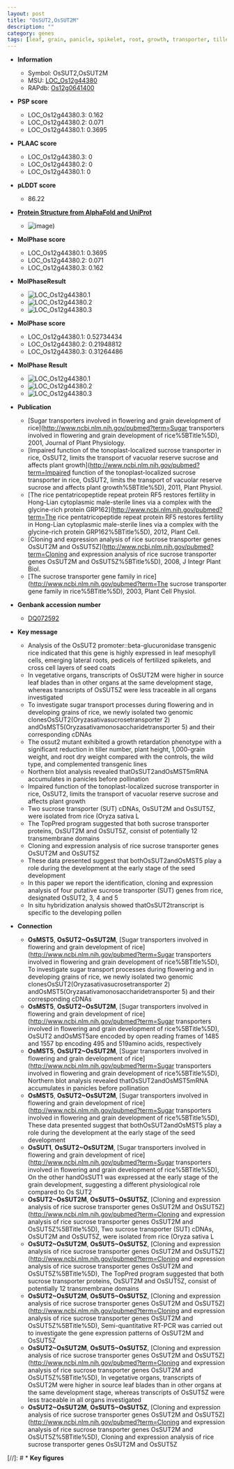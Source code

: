 ```yaml
---
layout: post
title: "OsSUT2,OsSUT2M"
description: ""
category: genes
tags: [leaf, grain, panicle, spikelet, root, growth, transporter, tiller, seed, vegetative, flower, tiller number, lateral root, grain weight, seed development, height, pollen]
---
```


* **Information**  
    + Symbol: OsSUT2,OsSUT2M  
    + MSU: [LOC_Os12g44380](http://rice.plantbiology.msu.edu/cgi-bin/ORF_infopage.cgi?orf=LOC_Os12g44380)  
    + RAPdb: [Os12g0641400](http://rapdb.dna.affrc.go.jp/viewer/gbrowse_details/irgsp1?name=Os12g0641400)  

* **PSP score**  
    + LOC_Os12g44380.3: 0.162 
    + LOC_Os12g44380.2: 0.071 
    + LOC_Os12g44380.1: 0.3695 

* **PLAAC score**  
    + LOC_Os12g44380.3: 0 
    + LOC_Os12g44380.2: 0 
    + LOC_Os12g44380.1: 0 

* **pLDDT score**
    + 86.22

* **[Protein Structure from AlphaFold and UniProt](https://www.uniprot.org/uniprotkb/Q0ILJ3/entry#structure)**
    + ![image](https://ricepsp.github.io/images/Q0/AF-Q0ILJ3-F1.png))

* **MolPhase score**
    + LOC_Os12g44380.1: 0.3695
    + LOC_Os12g44380.2: 0.071
    + LOC_Os12g44380.3: 0.162

* **MolPhaseResult**
    + ![LOC_Os12g44380.1](https://ricepsp.github.io/pictures/LOC_Os12g/LOC_Os12g44380.1.png)
    + ![LOC_Os12g44380.2](https://ricepsp.github.io/pictures/LOC_Os12g/LOC_Os12g44380.2.png)
    + ![LOC_Os12g44380.3](https://ricepsp.github.io/pictures/LOC_Os12g/LOC_Os12g44380.3.png)

* **MolPhase score**
    + LOC_Os12g44380.1: 0.52734434
    + LOC_Os12g44380.2: 0.21948812
    + LOC_Os12g44380.3: 0.31264486

* **MolPhase Result**
    + ![LOC_Os12g44380.1](https://304243504.github.io/Pictures/LOC_Os12g/LOC_Os12g44380.1.png)
    + ![LOC_Os12g44380.2](https://304243504.github.io/Pictures/LOC_Os12g/LOC_Os12g44380.2.png)
    + ![LOC_Os12g44380.3](https://304243504.github.io/Pictures/LOC_Os12g/LOC_Os12g44380.3.png)

* **Publication**  
    + [Sugar transporters involved in flowering and grain development of rice](http://www.ncbi.nlm.nih.gov/pubmed?term=Sugar transporters involved in flowering and grain development of rice%5BTitle%5D), 2001, Journal of Plant Physiology.
    + [Impaired function of the tonoplast-localized sucrose transporter in rice, OsSUT2, limits the transport of vacuolar reserve sucrose and affects plant growth](http://www.ncbi.nlm.nih.gov/pubmed?term=Impaired function of the tonoplast-localized sucrose transporter in rice, OsSUT2, limits the transport of vacuolar reserve sucrose and affects plant growth%5BTitle%5D), 2011, Plant Physiol.
    + [The rice pentatricopeptide repeat protein RF5 restores fertility in Hong-Lian cytoplasmic male-sterile lines via a complex with the glycine-rich protein GRP162](http://www.ncbi.nlm.nih.gov/pubmed?term=The rice pentatricopeptide repeat protein RF5 restores fertility in Hong-Lian cytoplasmic male-sterile lines via a complex with the glycine-rich protein GRP162%5BTitle%5D), 2012, Plant Cell.
    + [Cloning and expression analysis of rice sucrose transporter genes OsSUT2M and OsSUT5Z](http://www.ncbi.nlm.nih.gov/pubmed?term=Cloning and expression analysis of rice sucrose transporter genes OsSUT2M and OsSUT5Z%5BTitle%5D), 2008, J Integr Plant Biol.
    + [The sucrose transporter gene family in rice](http://www.ncbi.nlm.nih.gov/pubmed?term=The sucrose transporter gene family in rice%5BTitle%5D), 2003, Plant Cell Physiol.

* **Genbank accession number**  
    + [DQ072592](http://www.ncbi.nlm.nih.gov/nuccore/DQ072592)

* **Key message**  
    + Analysis of the OsSUT2 promoter::beta-glucuronidase transgenic rice indicated that this gene is highly expressed in leaf mesophyll cells, emerging lateral roots, pedicels of fertilized spikelets, and cross cell layers of seed coats
    + In vegetative organs, transcripts of OsSUT2M were higher in source leaf blades than in other organs at the same development stage, whereas transcripts of OsSUT5Z were less traceable in all organs investigated
    + To investigate sugar transport processes during flowering and in developing grains of rice, we newly isolated two genomic clonesOsSUT2(Oryzasativasucrosetransporter 2) andOsMST5(Oryzasativamonosaccharidetransporter 5) and their corresponding cDNAs
    + The ossut2 mutant exhibited a growth retardation phenotype with a significant reduction in tiller number, plant height, 1,000-grain weight, and root dry weight compared with the controls, the wild type, and complemented transgenic lines
    + Northern blot analysis revealed thatOsSUT2andOsMST5mRNA accumulates in panicles before pollination
    + Impaired function of the tonoplast-localized sucrose transporter in rice, OsSUT2, limits the transport of vacuolar reserve sucrose and affects plant growth
    + Two sucrose transporter (SUT) cDNAs, OsSUT2M and OsSUT5Z, were isolated from rice (Oryza sativa L
    + The TopPred program suggested that both sucrose transporter proteins, OsSUT2M and OsSUT5Z, consist of potentially 12 transmembrane domains
    + Cloning and expression analysis of rice sucrose transporter genes OsSUT2M and OsSUT5Z
    + These data presented suggest that bothOsSUT2andOsMST5 play a role during the development at the early stage of the seed development
    + In this paper we report the identification, cloning and expression analysis of four putative sucrose transporter (SUT) genes from rice, designated OsSUT2, 3, 4 and 5
    + In situ hybridization analysis showed thatOsSUT2transcript is specific to the developing pollen

* **Connection**  
    + __OsMST5__, __OsSUT2~OsSUT2M__, [Sugar transporters involved in flowering and grain development of rice](http://www.ncbi.nlm.nih.gov/pubmed?term=Sugar transporters involved in flowering and grain development of rice%5BTitle%5D), To investigate sugar transport processes during flowering and in developing grains of rice, we newly isolated two genomic clonesOsSUT2(Oryzasativasucrosetransporter 2) andOsMST5(Oryzasativamonosaccharidetransporter 5) and their corresponding cDNAs
    + __OsMST5__, __OsSUT2~OsSUT2M__, [Sugar transporters involved in flowering and grain development of rice](http://www.ncbi.nlm.nih.gov/pubmed?term=Sugar transporters involved in flowering and grain development of rice%5BTitle%5D), OsSUT2 andOsMST5are encoded by open reading frames of 1485 and 1557 bp encoding 495 and 519amino acids, respectively
    + __OsMST5__, __OsSUT2~OsSUT2M__, [Sugar transporters involved in flowering and grain development of rice](http://www.ncbi.nlm.nih.gov/pubmed?term=Sugar transporters involved in flowering and grain development of rice%5BTitle%5D), Northern blot analysis revealed thatOsSUT2andOsMST5mRNA accumulates in panicles before pollination
    + __OsMST5__, __OsSUT2~OsSUT2M__, [Sugar transporters involved in flowering and grain development of rice](http://www.ncbi.nlm.nih.gov/pubmed?term=Sugar transporters involved in flowering and grain development of rice%5BTitle%5D), These data presented suggest that bothOsSUT2andOsMST5 play a role during the development at the early stage of the seed development
    + __OsSUT1__, __OsSUT2~OsSUT2M__, [Sugar transporters involved in flowering and grain development of rice](http://www.ncbi.nlm.nih.gov/pubmed?term=Sugar transporters involved in flowering and grain development of rice%5BTitle%5D), On the other handOsSUT1 was expressed at the early stage of the grain development, suggesting a different physiological role compared to Os SUT2
    + __OsSUT2~OsSUT2M__, __OsSUT5~OsSUT5Z__, [Cloning and expression analysis of rice sucrose transporter genes OsSUT2M and OsSUT5Z](http://www.ncbi.nlm.nih.gov/pubmed?term=Cloning and expression analysis of rice sucrose transporter genes OsSUT2M and OsSUT5Z%5BTitle%5D), Two sucrose transporter (SUT) cDNAs, OsSUT2M and OsSUT5Z, were isolated from rice (Oryza sativa L
    + __OsSUT2~OsSUT2M__, __OsSUT5~OsSUT5Z__, [Cloning and expression analysis of rice sucrose transporter genes OsSUT2M and OsSUT5Z](http://www.ncbi.nlm.nih.gov/pubmed?term=Cloning and expression analysis of rice sucrose transporter genes OsSUT2M and OsSUT5Z%5BTitle%5D), The TopPred program suggested that both sucrose transporter proteins, OsSUT2M and OsSUT5Z, consist of potentially 12 transmembrane domains
    + __OsSUT2~OsSUT2M__, __OsSUT5~OsSUT5Z__, [Cloning and expression analysis of rice sucrose transporter genes OsSUT2M and OsSUT5Z](http://www.ncbi.nlm.nih.gov/pubmed?term=Cloning and expression analysis of rice sucrose transporter genes OsSUT2M and OsSUT5Z%5BTitle%5D), Semi-quantitative RT-PCR was carried out to investigate the gene expression patterns of OsSUT2M and OsSUT5Z
    + __OsSUT2~OsSUT2M__, __OsSUT5~OsSUT5Z__, [Cloning and expression analysis of rice sucrose transporter genes OsSUT2M and OsSUT5Z](http://www.ncbi.nlm.nih.gov/pubmed?term=Cloning and expression analysis of rice sucrose transporter genes OsSUT2M and OsSUT5Z%5BTitle%5D), In vegetative organs, transcripts of OsSUT2M were higher in source leaf blades than in other organs at the same development stage, whereas transcripts of OsSUT5Z were less traceable in all organs investigated
    + __OsSUT2~OsSUT2M__, __OsSUT5~OsSUT5Z__, [Cloning and expression analysis of rice sucrose transporter genes OsSUT2M and OsSUT5Z](http://www.ncbi.nlm.nih.gov/pubmed?term=Cloning and expression analysis of rice sucrose transporter genes OsSUT2M and OsSUT5Z%5BTitle%5D), Cloning and expression analysis of rice sucrose transporter genes OsSUT2M and OsSUT5Z

[//]: # * **Key figures**  


